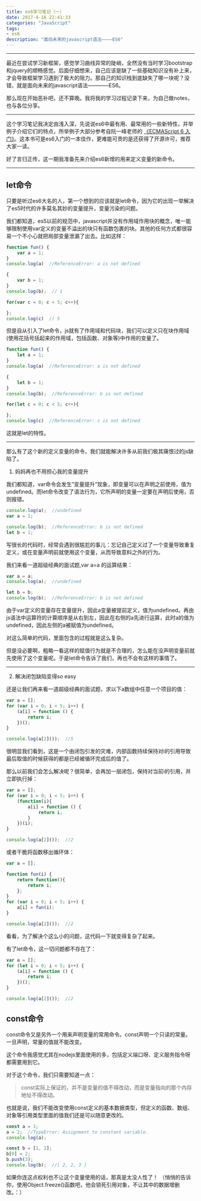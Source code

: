```yaml
---
title: es6学习笔记（一）
date: 2017-4-16 22:41:33
categories: "JavaScript"
tags: 
- es6
description: "面向未来的javascript语法————ES6"
---
```


---

最近在尝试学习新框架，感觉学习曲线异常的陡峭，全然没有当时学习bootstrap和jquery的顺畅感觉。后面仔细想来，自己应该是缺了一些基础知识没有补上来，才会导致框架学习遇到了极大的阻力。那自己的知识栈到底缺失了哪一块呢？没错，就是面向未来的javascript语法————ES6。

那么现在开始恶补吧，还不算晚。我将我的学习过程记录下来，为自己做notes，也与各位分享。

---

这个学习笔记我决定由浅入深，先说说es6中最有用、最常用的一些新特性，并举例子介绍它们的特点，所举例子大部分参考自阮一峰老师的 [《ECMAScript 6 入门》](http://es6.ruanyifeng.com/)。这本书可是es6入门的一本佳作，更难能可贵的是还获得了开源许可，推荐大家一读。

好了言归正传，这一期我准备先来介绍es6新增的用来定义变量的新命令。

---

let命令
---

只要是听过es6大名的人，第一个想到的应该就是let命令，因为它的出现一举解决了es5时代的许多莫名其妙的变量提升，变量污染的问题。

我们都知道，es5以前的规范中，javascript并没有作用域作用块的概念，唯一能够限制使用var定义的变量不溢出的块只有函数包裹的块。其他的任何方式都很容易一个不小心就把局部变量泄漏了出去。比如这样：

```javascript
function fun() {
    var a = 1;
}
console.log(a)  //ReferenceError: a is not defined

{
    var b = 1;
}
console.log(b);  // 1

for(var c = 0; c < 5; c++){

};
console.log(c)  // 5
```

但是自从引入了let命令，js就有了作用域和代码块，我们可以定义只在块作用域(使用花括号括起来的作用域，包括函数、对象等)中作用的变量了。

```javascript
function fun() {
    let a = 1;
}
console.log(a)  //ReferenceError: a is not defined

{
    let b = 1;
}
console.log(b);  //ReferenceError: b is not defined

for(let c = 0; c < 5; c++){

};
console.log(c)  //ReferenceError: c is not defined
```

这就是let的特性。

---

那么有了这个新的定义变量的命令，我们就能解决许多从前我们极其痛恨过的js缺陷了。

1. 妈妈再也不用担心我的变量提升

我们都知道，var命令会发生”变量提升“现象，即变量可以在声明之前使用，值为undefined。而let命令改变了语法行为，它所声明的变量一定要在声明后使用，否则报错。

```javascript
console.log(a);  //undefined
var a = 1;

console.log(b);  //ReferenceError: b is not defined
let b = 1;
```

写很长的代码时，经常会遇到很尴尬的事儿：忘记自己定义过了一个变量导致重复定义，或在变量声明前就使用这个变量，从而导致意料之外的行为。

我们来看一道超级经典的面试题,var a=a 的运算结果：

```javascript
var a = a;
console.log(a);  //undefined

let b = b;
console.log(b);  //ReferenceError: b is not defined
```

由于var定义的变量存在变量提升，因此a变量被提前定义，值为undefined。再由js语法中运算符的计算顺序是从右到左，因此在右侧的a先进行运算，此时a的值为undefined，因此左侧的a被赋值为undefined。

对这么简单的代码，里面包含的过程就是这么复杂。

但是没必要啊，粗略一看这样的赋值行为就是不合理的，怎么能在没声明变量前就先使用了这个变量呢。于是let命令告诉了我们，再也不会有这样的事情了。

---

2. 解决闭包缺陷变得so easy

还是让我们再来看一道超级经典的面试题，求以下a数组中任意一个项目的值：

```javascript
var a = [];
for (var i = 0; i < 5; i++) {
    (a[i] = function () {
        return i;
    })();
}

console.log(a[2]());  //5
```

很明显我们看到，这是一个由闭包引发的灾难，内部函数持续保持对i的引用导致最后取值的时候获得的都是已经被循环完成后的值了。

那么以前我们会怎么解决呢？很简单，会再加一层闭包，保持对当前i的引用，并立即执行掉：

```javascript
var a = [];
for (var i = 0; i < 5; i++) {
    (function(i){
        a[i] = function () {
            return i;
        }
    })(i);
}

console.log(a[2]());  //2
```

或者干脆将函数移出循环体：

```javascript
var a = [];

function fun(i) {
    return function(){
        return i;
    };
}
for (var i = 0; i < 5; i++) {
    a[i] = fun(i);
}

console.log(a[2]());  //2
```

看看，为了解决个这么小的问题，这代码一下就变得复杂了起来。

有了let命令，这一切问题都不存在了：

```javascript
var a = [];
for (let i = 0; i < 5; i++) {
    (a[i] = function () {
        return i;
    })();
}

console.log(a[2]());  //2
```

const命令
---

const命令又是另外一个用来声明变量的常用命令。const声明一个只读的常量。一旦声明，常量的值就不能改变。

这个命令我感觉尤其在nodejs里面使用的多，包括定义端口呀、定义服务指令呀都需要用到它。

对于这个命令，我们只需要知道一点：

>const实际上保证的，并不是变量的值不得改动，而是变量指向的那个内存地址不得改动。

也就是说，我们不能改变使用const定义的基本数据类型，但定义的函数、数组、对象等引用类型里面的值我们还是可以随意更改的。

```javascript
const a = 1;
a = 2;  //TypeError: Assignment to constant variable.
console.log(a);

const b = [1, 2];
b[0] = 2;
b.push(3);
console.log(b);  //[ 2, 2, 3 ]
```

如果你连这点权利也不让这个变量使用的话，那真是太没人性了！
（悄悄的告诉你，使用Object.freeze()函数吧，他会锁死引用对象，不让其中的数据增删改。：）